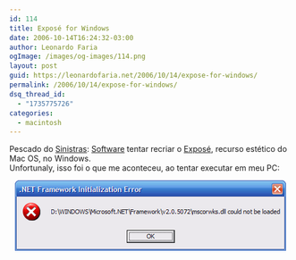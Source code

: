 ```yaml
---
id: 114
title: Exposé for Windows
date: 2006-10-14T16:24:32-03:00
author: Leonardo Faria
ogImage: /images/og-images/114.png
layout: post
guid: https://leonardofaria.net/2006/10/14/expose-for-windows/
permalink: /2006/10/14/expose-for-windows/
dsq_thread_id:
  - "1735775726"
categories:
  - macintosh
---
```

Pescado do [Sinistras](http://sinistras.aranha.com.br/): [Software](http://www.anappaday.com/downloads/2006/09/day-10-jedi-concentrate.html) tentar recriar o [Exposé](http://www.apple.com/macosx/features/expose/), recurso estético do Mac OS, no Windows.  
Unfortunaly, isso foi o que me aconteceu, ao tentar executar em meu PC:  


<center>
  <img src="/wp-content/uploads/2006/10/expose.gif" alt="Exposé for Windows" />
</center>
